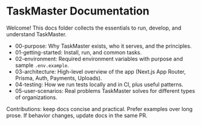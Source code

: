 # TaskMaster Documentation

Welcome! This docs folder collects the essentials to run, develop, and understand TaskMaster.

- 00-purpose: Why TaskMaster exists, who it serves, and the principles.
- 01-getting-started: Install, run, and common tasks.
- 02-environment: Required environment variables with purpose and sample `.env.example`.
- 03-architecture: High-level overview of the app (Next.js App Router, Prisma, Auth, Payments, Uploads).
- 04-testing: How we run tests locally and in CI, plus useful patterns.
- 05-user-scenarios: Real problems TaskMaster solves for different types of organizations.

Contributions: keep docs concise and practical. Prefer examples over long prose. If behavior changes, update docs in the same PR.
